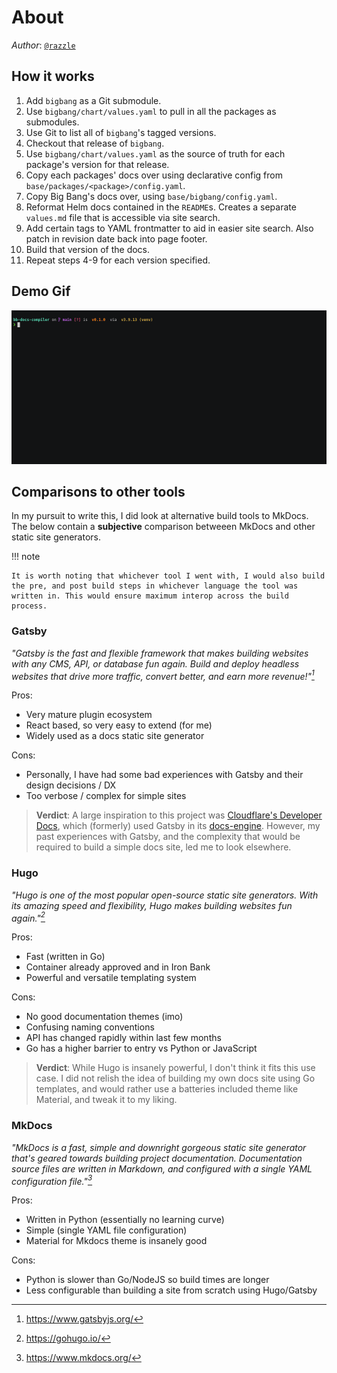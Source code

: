 # About

_Author_: [`@razzle`](https://razzle.cloud)

## How it works

1. Add `bigbang` as a Git submodule.
1. Use `bigbang/chart/values.yaml` to pull in all the packages as submodules.
1. Use Git to list all of `bigbang`'s tagged versions.
1. Checkout that release of `bigbang`.
1. Use `bigbang/chart/values.yaml` as the source of truth for each package's version for that release.
1. Copy each packages' docs over using declarative config from `base/packages/<package>/config.yaml`.
1. Copy Big Bang's docs over, using `base/bigbang/config.yaml`.
1. Reformat Helm docs contained in the `README`s. Creates a separate `values.md` file that is accessible via site search.
1. Add certain tags to YAML frontmatter to aid in easier site search. Also patch in revision date back into page footer.
1. Build that version of the docs.
1. Repeat steps 4-9 for each version specified.

## Demo Gif

![Demo Gif](static/img/demo.gif)

## Comparisons to other tools

In my pursuit to write this, I did look at alternative build tools to MkDocs. The below contain a **subjective** comparison betweeen MkDocs and other static site generators.

!!! note

    It is worth noting that whichever tool I went with, I would also build the pre, and post build steps in whichever language the tool was written in. This would ensure maximum interop across the build process.

### Gatsby

_"Gatsby is the fast and flexible framework that makes building websites with any CMS, API, or database fun again. Build and deploy headless websites that drive more traffic, convert better, and earn more revenue!"[^1]_

Pros:

- Very mature plugin ecosystem
- React based, so very easy to extend (for me)
- Widely used as a docs static site generator

Cons:

- Personally, I have had some bad experiences with Gatsby and their design decisions / DX
- Too verbose / complex for simple sites

> **Verdict**: A large inspiration to this project was [Cloudflare's Developer Docs](https://developers.cloudflare.com/), which (formerly) used Gatsby in its [docs-engine](https://github.com/cloudflare/cloudflare-docs-engine). However, my past experiences with Gatsby, and the complexity that would be required to build a simple docs site, led me to look elsewhere.

### Hugo

_"Hugo is one of the most popular open-source static site generators. With its amazing speed and flexibility, Hugo makes building websites fun again."[^2]_

Pros:

- Fast (written in Go)
- Container already approved and in Iron Bank
- Powerful and versatile templating system

Cons:

- No good documentation themes (imo)
- Confusing naming conventions
- API has changed rapidly within last few months
- Go has a higher barrier to entry vs Python or JavaScript

> **Verdict**: While Hugo is insanely powerful, I don't think it fits this use case. I did not relish the idea of building my own docs site using Go templates, and would rather use a batteries included theme like Material, and tweak it to my liking.

### MkDocs

_"MkDocs is a fast, simple and downright gorgeous static site generator that's geared towards building project documentation. Documentation source files are written in Markdown, and configured with a single YAML configuration file."[^3]_

Pros:

- Written in Python (essentially no learning curve)
- Simple (single YAML file configuration)
- Material for Mkdocs theme is insanely good

Cons:

- Python is slower than Go/NodeJS so build times are longer
- Less configurable than building a site from scratch using Hugo/Gatsby

[^1]: https://www.gatsbyjs.org/
[^2]: https://gohugo.io/
[^3]: https://www.mkdocs.org/
